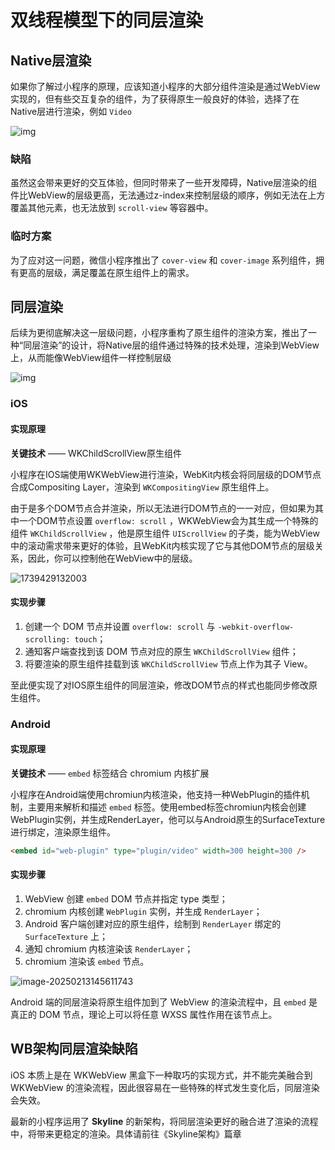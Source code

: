 # 双线程模型下的同层渲染

## Native层渲染

如果你了解过小程序的原理，应该知道小程序的大部分组件渲染是通过WebView实现的，但有些交互复杂的组件，为了获得原生一般良好的体验，选择了在Native层进行渲染，例如 `Video`

![img](https://AntonHu.github.io/picx-images-hosting/技术文档/跨端/小程序/Native层渲染组件示意图.b90uwfrnq.webp)

### 缺陷

虽然这会带来更好的交互体验，但同时带来了一些开发障碍，Native层渲染的组件比WebView的层级更高，无法通过z-index来控制层级的顺序，例如无法在上方覆盖其他元素，也无法放到 `scroll-view` 等容器中。

### 临时方案

为了应对这一问题，微信小程序推出了 `cover-view` 和 `cover-image` 系列组件，拥有更高的层级，满足覆盖在原生组件上的需求。

## 同层渲染

后续为更彻底解决这一层级问题，小程序重构了原生组件的渲染方案，推出了一种“同层渲染”的设计，将Native层的组件通过特殊的技术处理，渲染到WebView上，从而能像WebView组件一样控制层级

![img](https://image.antoncook.xyz/picGo/0)

### iOS

#### 实现原理

**关键技术** —— WKChildScrollView原生组件

小程序在IOS端使用WKWebView进行渲染，WebKit内核会将同层级的DOM节点合成Compositing Layer，渲染到 `WKCompositingView` 原生组件上。

由于是多个DOM节点合并渲染，所以无法进行DOM节点的一一对应，但如果为其中一个DOM节点设置 `overflow: scroll` ，WKWebView会为其生成一个特殊的组件 `WKChildScrollView` ，他是原生组件 `UIScrollView` 的子类，能为WebView中的滚动需求带来更好的体验，且WebKit内核实现了它与其他DOM节点的层级关系，因此，你可以控制他在WebView中的层级。

![1739429132003](https://image.antoncook.xyz/picGo/1739429132003.jpg)

#### 实现步骤

1. 创建一个 DOM 节点并设置 `overflow: scroll` 与 `-webkit-overflow-scrolling: touch`；
2. 通知客户端查找到该 DOM 节点对应的原生 `WKChildScrollView` 组件；
3. 将要渲染的原生组件挂载到该 `WKChildScrollView` 节点上作为其子 View。

至此便实现了对IOS原生组件的同层渲染，修改DOM节点的样式也能同步修改原生组件。

### Android

#### 实现原理

**关键技术** —— `embed` 标签结合 chromium 内核扩展

小程序在Android端使用chromiun内核渲染，他支持一种WebPlugin的插件机制，主要用来解析和描述 `embed` 标签。使用embed标签chromiun内核会创建WebPlugin实例，并生成RenderLayer，他可以与Android原生的SurfaceTexture进行绑定，渲染原生组件。

```html
<embed id="web-plugin" type="plugin/video" width=300 height=300 />
```

#### 实现步骤

1. WebView 创建 `embed` DOM 节点并指定 type 类型；
2. chromium 内核创建 `WebPlugin` 实例，并生成 `RenderLayer`；
3. Android 客户端创建对应的原生组件，绘制到 `RenderLayer` 绑定的 `SurfaceTexture` 上；
4. 通知 chromium 内核渲染该 `RenderLayer`；
5. chromium 渲染该 `embed` 节点。

![image-20250213145611743](https://image.antoncook.xyz/picGo/image-20250213145611743.png)

Android 端的同层渲染将原生组件加到了 WebView 的渲染流程中，且 `embed` 是真正的 DOM 节点，理论上可以将任意 WXSS 属性作用在该节点上。

## WB架构同层渲染缺陷

iOS 本质上是在 WKWebView 黑盒下一种取巧的实现方式，并不能完美融合到 WKWebView 的渲染流程，因此很容易在一些特殊的样式发生变化后，同层渲染会失效。

最新的小程序运用了 **Skyline** 的新架构，将同层渲染更好的融合进了渲染的流程中，将带来更稳定的渲染。具体请前往《Skyline架构》篇章

